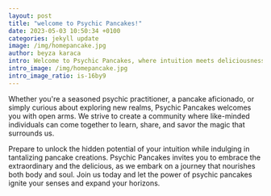 ```yaml
---
layout: post
title: "welcome to Psychic Pancakes!"
date: 2023-05-03 10:50:34 +0100
categories: jekyll update
image: /img/homepancake.jpg
author: beyza karaca
intro: Welcome to Psychic Pancakes, where intuition meets deliciousness. 
intro_image: /img/homepancake.jpg
intro_image_ratio: is-16by9
---
```


Whether you're a seasoned psychic practitioner, a pancake aficionado, or simply curious about exploring new realms, Psychic Pancakes welcomes you with open arms. We strive to create a community where like-minded individuals can come together to learn, share, and savor the magic that surrounds us.

Prepare to unlock the hidden potential of your intuition while indulging in tantalizing pancake creations. Psychic Pancakes invites you to embrace the extraordinary and the delicious, as we embark on a journey that nourishes both body and soul. Join us today and let the power of psychic pancakes ignite your senses and expand your horizons.